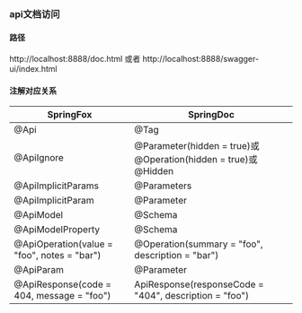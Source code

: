 ### api文档访问
#### 路径 
http://localhost:8888/doc.html 或者 http://localhost:8888/swagger-ui/index.html

#### 注解对应关系

| SpringFox | SpringDoc                                                    |
| -- |--------------------------------------------------------------|
| @Api | @Tag                                                         |
| @ApiIgnore | @Parameter(hidden = true)或@Operation(hidden = true)或@Hidden |
| @ApiImplicitParams | @Parameters                                                  |
| @ApiImplicitParam | @Parameter                                                   |
| @ApiModel | @Schema                                                      |
| @ApiModelProperty | @Schema                                                      |
| @ApiOperation(value = "foo", notes = "bar") | @Operation(summary = "foo", description = "bar")             |
| @ApiParam | @Parameter                                                   |
| @ApiResponse(code = 404, message = "foo") | ApiResponse(responseCode = "404", description = "foo")       |
